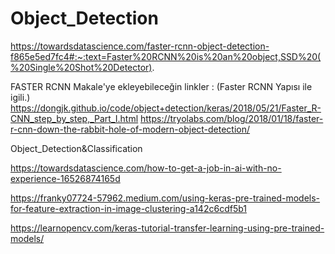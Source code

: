 # Object_Detection


https://towardsdatascience.com/faster-rcnn-object-detection-f865e5ed7fc4#:~:text=Faster%20RCNN%20is%20an%20object,SSD%20(%20Single%20Shot%20Detector).


FASTER RCNN Makale'ye ekleyebileceğin linkler : (Faster RCNN Yapısı ile igili.)
https://dongjk.github.io/code/object+detection/keras/2018/05/21/Faster_R-CNN_step_by_step,_Part_I.html
https://tryolabs.com/blog/2018/01/18/faster-r-cnn-down-the-rabbit-hole-of-modern-object-detection/


Object_Detection&amp;Classification

https://towardsdatascience.com/how-to-get-a-job-in-ai-with-no-experience-16526874165d

https://franky07724-57962.medium.com/using-keras-pre-trained-models-for-feature-extraction-in-image-clustering-a142c6cdf5b1


https://learnopencv.com/keras-tutorial-transfer-learning-using-pre-trained-models/
